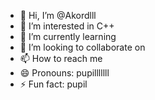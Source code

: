 - 👋 Hi, I’m @Akordlll
- 👀 I’m interested in C++
- 🌱 I’m currently learning 
- 💞️ I’m looking to collaborate on
- 📫 How to reach me
- 😄 Pronouns: pupilllllll
- ⚡ Fun fact: pupil

<!---
Akordlll/Akordlll is a ✨ special ✨ repository because its `README.md` (this file) appears on your GitHub profile.
You can click the Preview link to take a look at your changes.
--->
